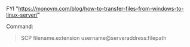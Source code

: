 FYI "https://monovm.com/blog/how-to-transfer-files-from-windows-to-linux-server/"

Command:

> SCP filename.extension username@serveraddress:filepath
